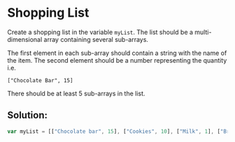 # Shopping List

Create a shopping list in the variable `myList`. The list should be a multi-dimensional array containing several sub-arrays.

The first element in each sub-array should contain a string with the name of the item. The second element should be a number representing the quantity i.e.

`["Chocolate Bar", 15]`

There should be at least 5 sub-arrays in the list.

## Solution:

```javascript
var myList = [["Chocolate bar", 15], ["Cookies", 10], ["Milk", 1], ["Bread", 2], ["Butter", 1]];
```

